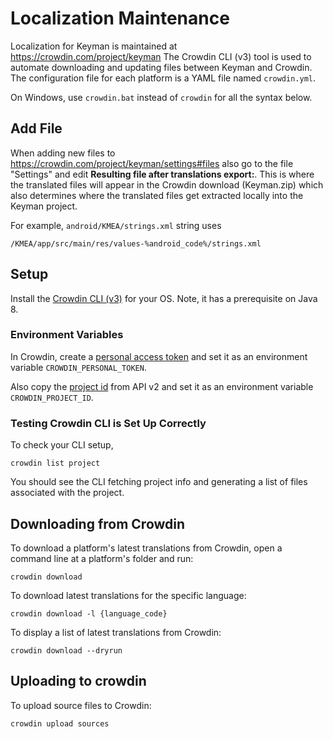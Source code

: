 # Localization Maintenance
Localization for Keyman is maintained at https://crowdin.com/project/keyman
The Crowdin CLI (v3) tool is used to automate downloading and updating files
between Keyman and Crowdin. The configuration file for each platform is a YAML file named `crowdin.yml`.

On Windows, use `crowdin.bat` instead of `crowdin` for all the syntax below.

## Add File
When adding new files to https://crowdin.com/project/keyman/settings#files
also go to the file "Settings" and edit **Resulting file after translations export:**. This is where the translated files will appear in the Crowdin download (Keyman.zip) which also determines where the translated files get extracted locally into the Keyman project.

For example, `android/KMEA/strings.xml` string uses
```
/KMEA/app/src/main/res/values-%android_code%/strings.xml
```

## Setup
Install the [Crowdin CLI (v3)](https://support.crowdin.com/cli-tool-v3/) for your OS.
Note, it has a prerequisite on Java 8.

### Environment Variables
In Crowdin, create a [personal access token](https://crowdin.com/settings#api-key)
and set it as an environment variable `CROWDIN_PERSONAL_TOKEN`.

Also copy the [project id](https://crowdin.com/project/keyman/settings#api)
from API v2 and set it as an environment variable `CROWDIN_PROJECT_ID`.

### Testing Crowdin CLI is Set Up Correctly
To check your CLI setup,
```
crowdin list project
```

You should see the CLI fetching project info and generating a list of files associated with the project.

## Downloading from Crowdin

To download a platform's latest translations from Crowdin, open a command line at a platform's folder and run:
```
crowdin download
```

To download latest translations for the specific language:
```
crowdin download -l {language_code}
```

To display a list of latest translations from Crowdin:
```
crowdin download --dryrun
```

## Uploading to crowdin

To upload source files to Crowdin:
```
crowdin upload sources
```
